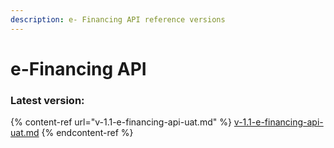 ```yaml
---
description: e- Financing API reference versions
---
```


# e-Financing API

### Latest version:

{% content-ref url="v-1.1-e-financing-api-uat.md" %}
[v-1.1-e-financing-api-uat.md](v-1.1-e-financing-api-uat.md)
{% endcontent-ref %}
